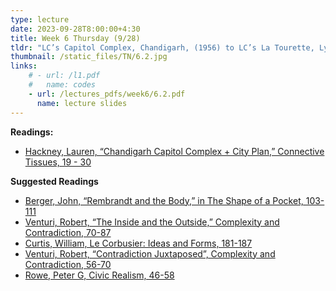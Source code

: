 ```yaml
---
type: lecture
date: 2023-09-28T8:00:00+4:30
title: Week 6 Thursday (9/28)
tldr: "LC’s Capitol Complex, Chandigarh, (1956) to LC’s La Tourette, Lyon, (1956)"
thumbnail: /static_files/TN/6.2.jpg
links: 
    # - url: /l1.pdf
    #   name: codes
    - url: /lectures_pdfs/week6/6.2.pdf
      name: lecture slides
---
```

**Readings:**
- [Hackney, Lauren, “Chandigarh Capitol Complex + City Plan,” Connective Tissues, 19 - 30](/LOTL_Test/readings_pdfs/week6/TH/r1.pdf)

**Suggested Readings**
- [Berger, John, “Rembrandt and the Body,” in The Shape of a Pocket, 103-111](/LOTL_Test/readings_pdfs/week6/TH/r2.pdf)
- [Venturi, Robert, “The Inside and the Outside,” Complexity and Contradiction, 70-87](/LOTL_Test/readings_pdfs/week6/TH/r3.pdf)
- [Curtis, William, Le Corbusier: Ideas and Forms, 181-187](/LOTL_Test/readings_pdfs/week6/TH/r4.pdf)
- [Venturi, Robert, “Contradiction Juxtaposed”, Complexity and Contradiction, 56-70](/LOTL_Test/readings_pdfs/week6/TH/r5.pdf)
- [Rowe, Peter G, Civic Realism, 46-58](/LOTL_Test/readings_pdfs/week6/TH/r6.pdf)

